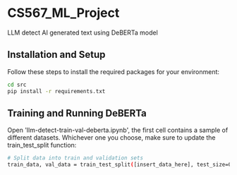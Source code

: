 # CS567_ML_Project
LLM detect AI generated text using DeBERTa model

## Installation and Setup
Follow these steps to install the required packages for your environment:
```bash
cd src
pip install -r requirements.txt
```
## Training and Running DeBERTa

Open 'llm-detect-train-val-deberta.ipynb', the first cell contains a sample of different datasets. 
Whichever one you choose, make sure to update the train_test_split function:
```bash
# Split data into train and validation sets
train_data, val_data = train_test_split([insert_data_here], test_size=0.3, random_state=42)
